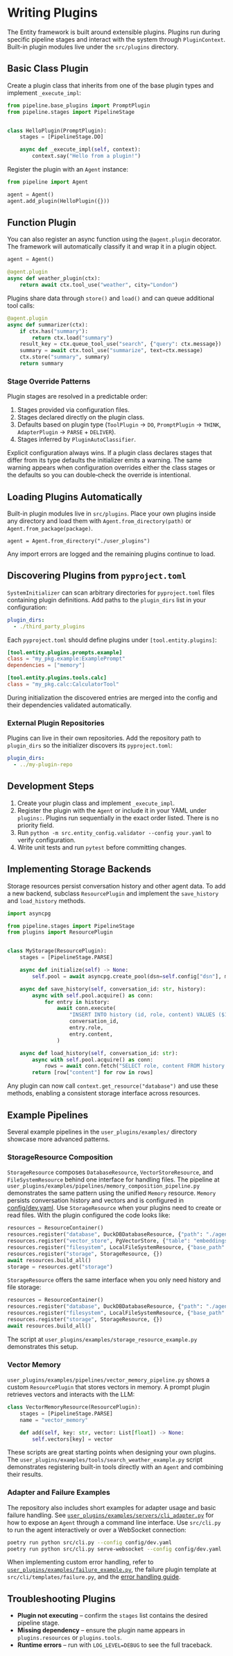 # Writing Plugins

The Entity framework is built around extensible plugins. Plugins run during specific pipeline stages and interact with the system through `PluginContext`. Built-in plugin modules live under the `src/plugins` directory.

## Basic Class Plugin

Create a plugin class that inherits from one of the base plugin types and implement `_execute_impl`:

```python
from pipeline.base_plugins import PromptPlugin
from pipeline.stages import PipelineStage


class HelloPlugin(PromptPlugin):
    stages = [PipelineStage.DO]

    async def _execute_impl(self, context):
        context.say("Hello from a plugin!")
```

Register the plugin with an `Agent` instance:

```python
from pipeline import Agent

agent = Agent()
agent.add_plugin(HelloPlugin({}))
```

## Function Plugin

You can also register an async function using the `@agent.plugin` decorator. The framework will automatically classify it and wrap it in a plugin object.

```python
agent = Agent()

@agent.plugin
async def weather_plugin(ctx):
    return await ctx.tool_use("weather", city="London")
```

Plugins share data through `store()` and `load()` and can queue additional
tool calls:

```python
@agent.plugin
async def summarizer(ctx):
    if ctx.has("summary"):
        return ctx.load("summary")
    result_key = ctx.queue_tool_use("search", {"query": ctx.message})
    summary = await ctx.tool_use("summarize", text=ctx.message)
    ctx.store("summary", summary)
    return summary
```

### Stage Override Patterns

Plugin stages are resolved in a predictable order:

1. Stages provided via configuration files.
2. Stages declared directly on the plugin class.
3. Defaults based on plugin type (``ToolPlugin`` → ``DO``, ``PromptPlugin`` → ``THINK``, ``AdapterPlugin`` → ``PARSE`` + ``DELIVER``).
4. Stages inferred by ``PluginAutoClassifier``.

Explicit configuration always wins. If a plugin class declares stages that differ from its type defaults the initializer emits a warning. The same warning appears when configuration overrides either the class stages or the defaults so you can double‑check the override is intentional.

## Loading Plugins Automatically

Built-in plugin modules live in `src/plugins`. Place your own plugins inside any directory and load them with `Agent.from_directory(path)` or `Agent.from_package(package)`.

```
agent = Agent.from_directory("./user_plugins")
```

Any import errors are logged and the remaining plugins continue to load.

## Discovering Plugins from `pyproject.toml`

`SystemInitializer` can scan arbitrary directories for `pyproject.toml` files
containing plugin definitions. Add paths to the `plugin_dirs` list in your
configuration:

```yaml
plugin_dirs:
  - ./third_party_plugins
```

Each `pyproject.toml` should define plugins under `[tool.entity.plugins]`:

```toml
[tool.entity.plugins.prompts.example]
class = "my_pkg.example:ExamplePrompt"
dependencies = ["memory"]

[tool.entity.plugins.tools.calc]
class = "my_pkg.calc:CalculatorTool"
```

During initialization the discovered entries are merged into the config and
their dependencies validated automatically.

### External Plugin Repositories

Plugins can live in their own repositories. Add the repository path to
`plugin_dirs` so the initializer discovers its `pyproject.toml`:

```yaml
plugin_dirs:
  - ../my-plugin-repo
```

## Development Steps
1. Create your plugin class and implement `_execute_impl`.
2. Register the plugin with the `Agent` or include it in your YAML under `plugins:`.
   Plugins run sequentially in the exact order listed. There is no priority field.
3. Run `python -m src.entity_config.validator --config your.yaml` to verify configuration.
4. Write unit tests and run `pytest` before committing changes.

## Implementing Storage Backends

Storage resources persist conversation history and other agent data. To add a
new backend, subclass `ResourcePlugin` and implement the `save_history` and
`load_history` methods.

```python
import asyncpg

from pipeline.stages import PipelineStage
from plugins import ResourcePlugin


class MyStorage(ResourcePlugin):
    stages = [PipelineStage.PARSE]

    async def initialize(self) -> None:
        self.pool = await asyncpg.create_pool(dsn=self.config["dsn"], min_size=1, max_size=5)

    async def save_history(self, conversation_id: str, history):
        async with self.pool.acquire() as conn:
            for entry in history:
                await conn.execute(
                    "INSERT INTO history (id, role, content) VALUES ($1, $2, $3)",
                    conversation_id,
                    entry.role,
                    entry.content,
                )

    async def load_history(self, conversation_id: str):
        async with self.pool.acquire() as conn:
            rows = await conn.fetch("SELECT role, content FROM history WHERE id=$1", conversation_id)
        return [row["content"] for row in rows]
```

Any plugin can now call `context.get_resource("database")` and use these
methods, enabling a consistent storage interface across resources.



## Example Pipelines

Several example pipelines in the `user_plugins/examples/` directory showcase more advanced patterns.

### StorageResource Composition

`StorageResource` composes `DatabaseResource`, `VectorStoreResource`, and `FileSystemResource` behind one interface for handling files. The pipeline at `user_plugins/examples/pipelines/memory_composition_pipeline.py` demonstrates the same pattern using the unified `Memory` resource. `Memory` persists conversation history and vectors and is configured in [config/dev.yaml](../../config/dev.yaml). Use `StorageResource` when your plugins need to create or read files. With the plugin configured the code looks like:

```python
resources = ResourceContainer()
resources.register("database", DuckDBDatabaseResource, {"path": "./agent.duckdb"})
resources.register("vector_store", PgVectorStore, {"table": "embeddings"})
resources.register("filesystem", LocalFileSystemResource, {"base_path": "./files"})
resources.register("storage", StorageResource, {})
await resources.build_all()
storage = resources.get("storage")
```

`StorageResource` offers the same interface when you only need history and file storage:

```python
resources = ResourceContainer()
resources.register("database", DuckDBDatabaseResource, {"path": "./agent.duckdb"})
resources.register("filesystem", LocalFileSystemResource, {"base_path": "./files"})
resources.register("storage", StorageResource, {})
await resources.build_all()
```
The script at `user_plugins/examples/storage_resource_example.py` demonstrates this setup.

### Vector Memory

`user_plugins/examples/pipelines/vector_memory_pipeline.py` shows a custom `ResourcePlugin` that stores vectors in memory. A prompt plugin retrieves vectors and interacts with the LLM:

```python
class VectorMemoryResource(ResourcePlugin):
    stages = [PipelineStage.PARSE]
    name = "vector_memory"

    def add(self, key: str, vector: List[float]) -> None:
        self.vectors[key] = vector
```

These scripts are great starting points when designing your own plugins.
The `user_plugins/examples/tools/search_weather_example.py` script demonstrates
registering built-in tools directly with an `Agent` and combining their
results.

### Adapter and Failure Examples

The repository also includes short examples for adapter usage and basic
failure handling. See [`user_plugins/examples/servers/cli_adapter.py`](../../user_plugins/examples/servers/cli_adapter.py)
for how to expose an `Agent` through a command line interface. Use `src/cli.py`
to run the agent interactively or over a WebSocket connection:

```bash
poetry run python src/cli.py --config config/dev.yaml
poetry run python src/cli.py serve-websocket --config config/dev.yaml
```

When implementing custom error handling, refer to
[`user_plugins/examples/failure_example.py`](../../user_plugins/examples/failure_example.py),
the failure plugin template at `src/cli/templates/failure.py`,
and the [error handling guide](error_handling.md).

## Troubleshooting Plugins
- **Plugin not executing** – confirm the `stages` list contains the desired pipeline stage.
- **Missing dependency** – ensure the plugin name appears in `plugins.resources` or `plugins.tools`.
- **Runtime errors** – run with `LOG_LEVEL=DEBUG` to see the full traceback.


